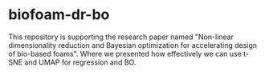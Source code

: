 # biofoam-dr-bo
This repository is supporting the research paper named "Non-linear dimensionality reduction and Bayesian optimization for accelerating design of bio-based foams". Where we presented how effectively we can use t-SNE and UMAP for regression and BO. 
